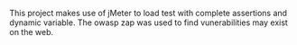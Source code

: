 This project makes use of jMeter to load test with complete assertions and dynamic variable.
The owasp zap was used to find vunerabilities may exist on the web.
